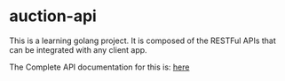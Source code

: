 # auction-api

This is a learning golang project. It is composed of the RESTFul APIs that can be integrated with any client app.

The Complete API documentation for this is: [here](https://github.com/ashishkumar68/auction-api/blob/main/APIs-doc.md)